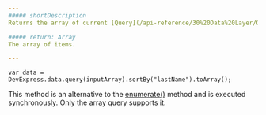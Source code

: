 ```yaml
---
##### shortDescription
Returns the array of current [Query](/api-reference/30%20Data%20Layer/Query '/Documentation/ApiReference/Data_Layer/Query/') items.

##### return: Array
The array of items.

---
```

<!--JavaScript-->
    var data = DevExpress.data.query(inputArray).sortBy("lastName").toArray();

This method is an alternative to the [enumerate()](/api-reference/30%20Data%20Layer/Query/3%20Methods/enumerate().md '/Documentation/ApiReference/Data_Layer/Query/Methods/#enumerate') method and is executed synchronously. Only the array query supports it.